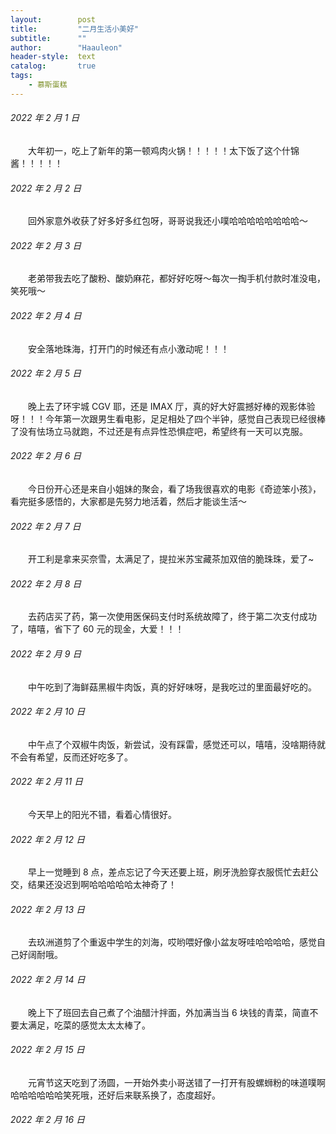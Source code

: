 ```yaml
---
layout:        post
title:         "二月生活小美好"
subtitle:      ""
author:        "Haauleon"
header-style:  text
catalog:       true
tags:
    - 慕斯蛋糕
---
```


###### 2022 年 2 月 1 日
&emsp;&emsp;大年初一，吃上了新年的第一顿鸡肉火锅！！！！！太下饭了这个什锦酱！！！！！

###### 2022 年 2 月 2 日
&emsp;&emsp;回外家意外收获了好多好多红包呀，哥哥说我还小噗哈哈哈哈哈哈哈哈～

###### 2022 年 2 月 3 日
&emsp;&emsp;老弟带我去吃了酸粉、酸奶麻花，都好好吃呀～每次一掏手机付款时准没电，笑死哦～

###### 2022 年 2 月 4 日
&emsp;&emsp;安全落地珠海，打开门的时候还有点小激动呢！！！

###### 2022 年 2 月 5 日
&emsp;&emsp;晚上去了环宇城 CGV 耶，还是 IMAX 厅，真的好大好震撼好棒的观影体验呀！！！今年第一次跟男生看电影，足足相处了四个半钟，感觉自己表现已经很棒了没有怯场立马就跑，不过还是有点异性恐惧症吧，希望终有一天可以克服。

###### 2022 年 2 月 6 日
&emsp;&emsp;今日份开心还是来自小姐妹的聚会，看了场我很喜欢的电影《奇迹笨小孩》，看完挺多感悟的，大家都是先努力地活着，然后才能谈生活～

###### 2022 年 2 月 7 日
&emsp;&emsp;开工利是拿来买奈雪，太满足了，提拉米苏宝藏茶加双倍的脆珠珠，爱了~

###### 2022 年 2 月 8 日
&emsp;&emsp;去药店买了药，第一次使用医保码支付时系统故障了，终于第二次支付成功了，嘻嘻，省下了 60 元的现金，大爱！！！

###### 2022 年 2 月 9 日
&emsp;&emsp;中午吃到了海鲜菇黑椒牛肉饭，真的好好味呀，是我吃过的里面最好吃的。

###### 2022 年 2 月 10 日
&emsp;&emsp;中午点了个双椒牛肉饭，新尝试，没有踩雷，感觉还可以，嘻嘻，没啥期待就不会有希望，反而还好吃多了。

###### 2022 年 2 月 11 日
&emsp;&emsp;今天早上的阳光不错，看着心情很好。

###### 2022 年 2 月 12 日
&emsp;&emsp;早上一觉睡到 8 点，差点忘记了今天还要上班，刷牙洗脸穿衣服慌忙去赶公交，结果还没迟到啊哈哈哈哈哈太神奇了！

###### 2022 年 2 月 13 日
&emsp;&emsp;去玖洲道剪了个重返中学生的刘海，哎哟喂好像小盆友呀哇哈哈哈哈，感觉自己好阔耐哦。

###### 2022 年 2 月 14 日
&emsp;&emsp;晚上下了班回去自己煮了个油醋汁拌面，外加满当当 6 块钱的青菜，简直不要太满足，吃菜的感觉太太太棒了。

###### 2022 年 2 月 15 日
&emsp;&emsp;元宵节这天吃到了汤圆，一开始外卖小哥送错了一打开有股螺蛳粉的味道噗啊哈哈哈哈哈哈笑死哦，还好后来联系换了，态度超好。

###### 2022 年 2 月 16 日
&emsp;&emsp;